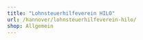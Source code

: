 ```yaml
---
title: "Lohnsteuerhilfeverein HILO"
url: /hannover/lohnsteuerhilfeverein-hilo/
shop: Allgemein
---
```

